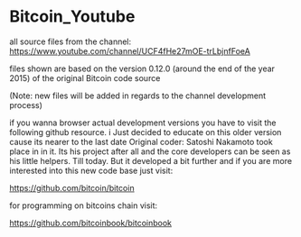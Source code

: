 # Bitcoin_Youtube
all source files from the channel: https://www.youtube.com/channel/UCF4fHe27mOE-trLbjnfFoeA

files shown are based on the version 0.12.0 (around the end of the year 2015) of the original Bitcoin code source

(Note: new files will be added in regards to the channel development process)

if you wanna browser actual development versions you have to visit the following github resource.
i Just decided to educate on this older version cause its nearer to the last date Original coder: Satoshi Nakamoto took place in in it. Its his project after all and the core developers can be seen as his little helpers. Till today.
But it developed a bit further and if you are more interested into this new code base just visit:


https://github.com/bitcoin/bitcoin

for programming on bitcoins chain visit:

https://github.com/bitcoinbook/bitcoinbook
